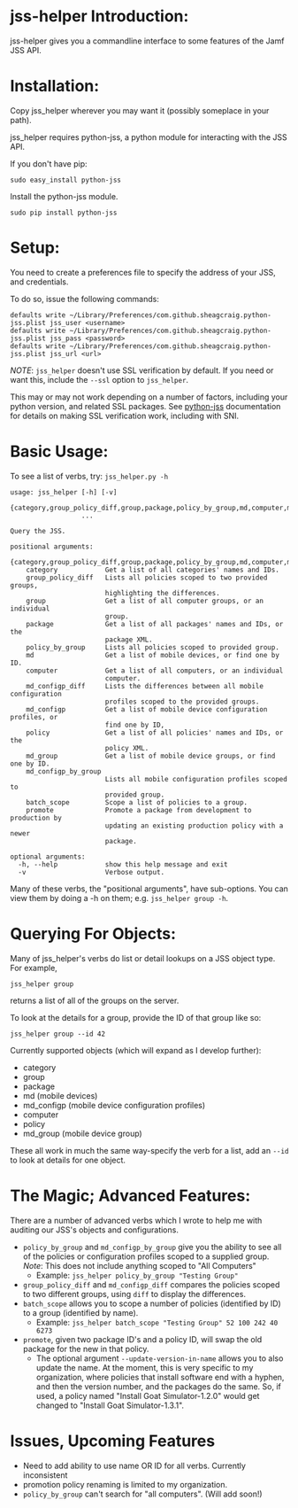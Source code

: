 jss-helper Introduction:
=================

jss-helper gives you a commandline interface to some features of the Jamf JSS API.

Installation:
=================

Copy jss_helper wherever you may want it (possibly someplace in your path).

jss_helper requires python-jss, a python module for interacting with the JSS API.

If you don't have pip:
```
sudo easy_install python-jss
```
Install the python-jss module.

```
sudo pip install python-jss
```

Setup:
=================

You need to create a preferences file to specify the address of your JSS, and credentials.

To do so, issue the following commands:
```
defaults write ~/Library/Preferences/com.github.sheagcraig.python-jss.plist jss_user <username>
defaults write ~/Library/Preferences/com.github.sheagcraig.python-jss.plist jss_pass <password>
defaults write ~/Library/Preferences/com.github.sheagcraig.python-jss.plist jss_url <url>
```

_NOTE_: ```jss_helper``` doesn't use SSL verification by default. If you need or want this, include the ```--ssl``` option to ```jss_helper```.

This may or may not work depending on a number of factors, including your python version, and related SSL packages. See [python-jss](https://www.github.com/sheagcraig/python-jss) documentation for details on making SSL verification work, including with SNI.

Basic Usage:
=================

To see a list of verbs, try: ```jss_helper.py -h```
```
usage: jss_helper [-h] [-v]
                  {category,group_policy_diff,group,package,policy_by_group,md,computer,md_configp_diff,md_configp,policy,md_group,md_configp_by_group,batch_scope,promote}
                  ...

Query the JSS.

positional arguments:
  {category,group_policy_diff,group,package,policy_by_group,md,computer,md_configp_diff,md_configp,policy,md_group,md_configp_by_group,batch_scope,promote}
    category            Get a list of all categories' names and IDs.
    group_policy_diff   Lists all policies scoped to two provided groups,
                        highlighting the differences.
    group               Get a list of all computer groups, or an individual
                        group.
    package             Get a list of all packages' names and IDs, or the
                        package XML.
    policy_by_group     Lists all policies scoped to provided group.
    md                  Get a list of mobile devices, or find one by ID.
    computer            Get a list of all computers, or an individual
                        computer.
    md_configp_diff     Lists the differences between all mobile configuration
                        profiles scoped to the provided groups.
    md_configp          Get a list of mobile device configuration profiles, or
                        find one by ID,
    policy              Get a list of all policies' names and IDs, or the
                        policy XML.
    md_group            Get a list of mobile device groups, or find one by ID.
    md_configp_by_group
                        Lists all mobile configuration profiles scoped to
                        provided group.
    batch_scope         Scope a list of policies to a group.
    promote             Promote a package from development to production by
                        updating an existing production policy with a newer
                        package.

optional arguments:
  -h, --help            show this help message and exit
  -v                    Verbose output.
```

Many of these verbs, the "positional arguments", have sub-options. You can view them by doing a -h on them; e.g. ```jss_helper group -h```.

Querying For Objects:
=================

Many of jss_helper's verbs do list or detail lookups on a JSS object type. For example,
```
jss_helper group
```
returns a list of all of the groups on the server.

To look at the details for a group, provide the ID of that group like so:
```
jss_helper group --id 42
```
Currently supported objects (which will expand as I develop further):
  - category
  - group
  - package
  - md (mobile devices)
  - md_configp (mobile device configuration profiles)
  - computer
  - policy
  - md_group (mobile device group)

  These all work in much the same way-specify the verb for a list, add an ```--id``` to look at details for one object.


The Magic; Advanced Features:
=================

There are a number of advanced verbs which I wrote to help me with auditing our JSS's objects and configurations.

  - ```policy_by_group``` and ```md_configp_by_group``` give you the ability to see all of the policies or configuration profiles scoped to a supplied group. _Note_: This does not include anything scoped to "All Computers"
    - Example: ```jss_helper policy_by_group "Testing Group"```
  - ```group_policy_diff``` and ```md_configp_diff``` compares the policies scoped to two different groups, using ```diff``` to display the differences.
  - ```batch_scope``` allows you to scope a number of policies (identified by ID) to a group (identified by name).
    - Example: ```jss_helper batch_scope "Testing Group" 52 100 242 40 6273```
  - ```promote```, given two package ID's and a policy ID, will swap the old package for the new in that policy.
    - The optional argument ```--update-version-in-name``` allows you to also update the name. At the moment, this is very specific to my organization, where policies that install software end with a hyphen, and then the version number, and the packages do the same. So, if used, a policy named "Install Goat Simulator-1.2.0" would get changed to "Install Goat Simulator-1.3.1".

Issues, Upcoming Features
=================
  - Need to add ability to use name OR ID for all verbs. Currently inconsistent
  - promotion policy renaming is limited to my organization.
  - ```policy_by_group``` can't search for "all computers". (Will add soon!)
